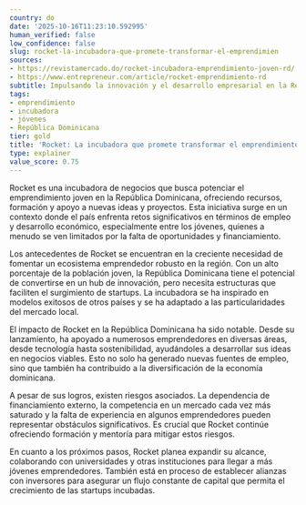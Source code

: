 ```yaml
---
country: do
date: '2025-10-16T11:23:10.592995'
human_verified: false
low_confidence: false
slug: rocket-la-incubadora-que-promete-transformar-el-emprendimien
sources:
- https://revistamercado.do/rocket-incubadora-emprendimiento-joven-rd/
- https://www.entrepreneur.com/article/rocket-emprendimiento-rd
subtitle: Impulsando la innovación y el desarrollo empresarial en la República Dominicana
tags:
- emprendimiento
- incubadora
- jóvenes
- República Dominicana
tier: gold
title: 'Rocket: La incubadora que promete transformar el emprendimiento joven en RD'
type: explainer
value_score: 0.75
---
```


<p>Rocket es una incubadora de negocios que busca potenciar el emprendimiento joven en la República Dominicana, ofreciendo recursos, formación y apoyo a nuevas ideas y proyectos. Esta iniciativa surge en un contexto donde el país enfrenta retos significativos en términos de empleo y desarrollo económico, especialmente entre los jóvenes, quienes a menudo se ven limitados por la falta de oportunidades y financiamiento.</p><p>Los antecedentes de Rocket se encuentran en la creciente necesidad de fomentar un ecosistema emprendedor robusto en la región. Con un alto porcentaje de la población joven, la República Dominicana tiene el potencial de convertirse en un hub de innovación, pero necesita estructuras que faciliten el surgimiento de startups. La incubadora se ha inspirado en modelos exitosos de otros países y se ha adaptado a las particularidades del mercado local.</p><p>El impacto de Rocket en la República Dominicana ha sido notable. Desde su lanzamiento, ha apoyado a numerosos emprendedores en diversas áreas, desde tecnología hasta sostenibilidad, ayudándoles a desarrollar sus ideas en negocios viables. Esto no solo ha generado nuevas fuentes de empleo, sino que también ha contribuido a la diversificación de la economía dominicana.</p><p>A pesar de sus logros, existen riesgos asociados. La dependencia de financiamiento externo, la competencia en un mercado cada vez más saturado y la falta de experiencia en algunos emprendedores pueden representar obstáculos significativos. Es crucial que Rocket continúe ofreciendo formación y mentoría para mitigar estos riesgos.</p><p>En cuanto a los próximos pasos, Rocket planea expandir su alcance, colaborando con universidades y otras instituciones para llegar a más jóvenes emprendedores. También está en proceso de establecer alianzas con inversores para asegurar un flujo constante de capital que permita el crecimiento de las startups incubadas.</p>
